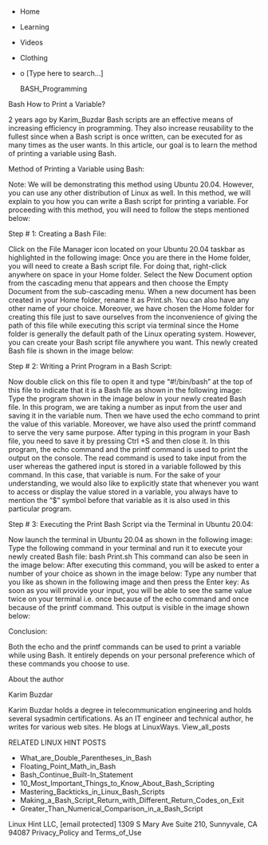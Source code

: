 





















































* Home
* Learning
* Videos
* Clothing
*
  o [Type here to search...]


   BASH_Programming


Bash How to Print a Variable?

2 years ago
by Karim_Buzdar
Bash scripts are an effective means of increasing efficiency in programming.
They also increase reusability to the fullest since when a Bash script is once
written, can be executed for as many times as the user wants. In this article,
our goal is to learn the method of printing a variable using Bash.

Method of Printing a Variable using Bash:

Note: We will be demonstrating this method using Ubuntu 20.04. However, you can
use any other distribution of Linux as well.
In this method, we will explain to you how you can write a Bash script for
printing a variable. For proceeding with this method, you will need to follow
the steps mentioned below:

Step # 1: Creating a Bash File:

Click on the File Manager icon located on your Ubuntu 20.04 taskbar as
highlighted in the following image:
Once you are there in the Home folder, you will need to create a Bash script
file. For doing that, right-click anywhere on space in your Home folder. Select
the New Document option from the cascading menu that appears and then choose
the Empty Document from the sub-cascading menu. When a new document has been
created in your Home folder, rename it as Print.sh. You can also have any other
name of your choice. Moreover, we have chosen the Home folder for creating this
file just to save ourselves from the inconvenience of giving the path of this
file while executing this script via terminal since the Home folder is
generally the default path of the Linux operating system. However, you can
create your Bash script file anywhere you want. This newly created Bash file is
shown in the image below:

Step # 2: Writing a Print Program in a Bash Script:

Now double click on this file to open it and type “#!/bin/bash” at the top of
this file to indicate that it is a Bash file as shown in the following image:
Type the program shown in the image below in your newly created Bash file. In
this program, we are taking a number as input from the user and saving it in
the variable num. Then we have used the echo command to print the value of this
variable. Moreover, we have also used the printf command to serve the very same
purpose. After typing in this program in your Bash file, you need to save it by
pressing Ctrl +S and then close it.
In this program, the echo command and the printf command is used to print the
output on the console. The read command is used to take input from the user
whereas the gathered input is stored in a variable followed by this command. In
this case, that variable is num. For the sake of your understanding, we would
also like to explicitly state that whenever you want to access or display the
value stored in a variable, you always have to mention the “$” symbol before
that variable as it is also used in this particular program.

Step # 3: Executing the Print Bash Script via the Terminal in Ubuntu 20.04:

Now launch the terminal in Ubuntu 20.04 as shown in the following image:
Type the following command in your terminal and run it to execute your newly
created Bash file:
bash Print.sh
This command can also be seen in the image below:
After executing this command, you will be asked to enter a number of your
choice as shown in the image below:
Type any number that you like as shown in the following image and then press
the Enter key:
As soon as you will provide your input, you will be able to see the same value
twice on your terminal i.e. once because of the echo command and once because
of the printf command. This output is visible in the image shown below:

Conclusion:

Both the echo and the printf commands can be used to print a variable while
using Bash. It entirely depends on your personal preference which of these
commands you choose to use.


About the author


Karim Buzdar

Karim Buzdar holds a degree in telecommunication engineering and holds several
sysadmin certifications. As an IT engineer and technical author, he writes for
various web sites. He blogs at LinuxWays.
View_all_posts

RELATED LINUX HINT POSTS


* What_are_Double_Parentheses_in_Bash
* Floating_Point_Math_in_Bash
* Bash_Continue_Built-In_Statement
* 10_Most_Important_Things_to_Know_About_Bash_Scripting
* Mastering_Backticks_in_Linux_Bash_Scripts
* Making_a_Bash_Script_Return_with_Different_Return_Codes_on_Exit
* Greater_Than_Numerical_Comparison_in_a_Bash_Script

Linux Hint LLC, [email protected]
1309 S Mary Ave Suite 210, Sunnyvale, CA 94087
 Privacy_Policy and Terms_of_Use
